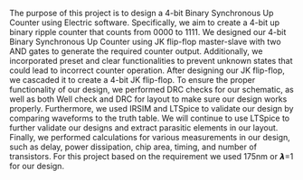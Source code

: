The purpose of this project is to design a 4-bit Binary Synchronous Up Counter using Electric software. Specifically, we aim to create a 4-bit up binary ripple counter that counts from 0000 to 1111. We designed our 4-bit Binary Synchronous Up Counter using JK flip-flop master-slave with two AND gates to generate the required counter output. Additionally, we incorporated preset and clear functionalities to prevent unknown states that could lead to incorrect counter operation. After designing our JK flip-flop, we cascaded it to create a 4-bit JK flip-flop. To ensure the proper functionality of our design, we performed DRC checks for our schematic, as well as both Well check and DRC for layout to make sure our design works properly. Furthermore, we used IRSIM and LTSpice to validate our design by comparing waveforms to the truth table. We will continue to use LTSpice to further validate our designs and extract parasitic elements in our layout. Finally, we performed calculations for various measurements in our design, such as delay, power dissipation, chip area, timing, and number of transistors. For this project based on the requirement we used 175nm or 𝞴=1 for our design.
